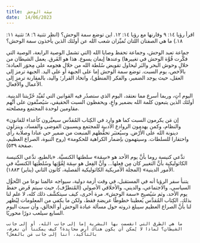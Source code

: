 ```yaml
---
title:  سِمَة الوحش
date:  14/06/2023
---
```


اقرأ رؤيا ١٤: ٩ وقارنها مع رؤيا ١٤: ١٢. اين توضع سمة الوحش؟ (انظر تثنية ٦: ٨؛ تثنية ١١: ١٨.) ما هي الصفتان اللتان تُميِّزان شعب الله عن أولئك الذين يأخذون سمة الوحش؟

جماعة تعبد الوحش، وجماعة تحفظ وصايا الله (التي تشمل الوصية الرابعة، الوصية التي فكَّرت قُوَّة الوحش في تغييرها) وعندها إيمان يسوع. هذا هو الفَرق. يعمل الشيطان من خلال وحوش البحر والبَر ليحاول تقويض سُلطة الله من خلال هجومه على مِحوَر العبادة؛ بالأخص، يوم السبت. توضع سمة الوحش إما على الجبهة أو على اليد. الجبهة ترمز إلى العقل، حيث يوجد الضمير، والفكر (المنطق)، واتخاذ القرار؛ واليد، بالمقارنة ترمز إلى الأعمال والأفعال.

اليوم آتٍ، وربما أسرع مما نعتقد، اليوم الذي ستصدُر فيه القوانين التي تُقيِّد حُرِّيتنا الدينية. أولئك الذين يتبعون كلمة الله بضمير واعٍ، ويحفظون السبت الحقيقي، سَيُصنَّفون على أنَّهم مقاومين لوحدة المجتمع ومصلحته.

«إن مَن يكرمون السبت كما هو وارد في الكِتاب المُقدَّس سيعيَّرون كأعداء للقانون والنظام، وكمن يهدمون الروادع الأدبية للمجتمع ويسببون الفوضى والفساد، وينزلون دينونة الله على الأَرْض. وسيُعتبَر تحفُّظهم المنبعث من ضمير حي عنادا وصلابة رأي واحتقارا للسلطات. وسيتهمون بإضمار الكراهية للحكومة» (روح النبوة، الصراع العظيم، صفحة ٥٣٩).

تدَّعي كنيسة روما بأنَّ يوم الأحد هو «سِمَة» سلطتها الكنسيَّة. «بالطبع، تدَّعي الكنيسة الكاثوليكية بأنَّ التغيير كان مِن فِعلها... وأنَّ الفِعل هو سِمَة لِقُوَّتِها وسُلطَتِها الكنسيَّة في الأمور الدينية» (المجلة الأمريكية الكاثوليكية الفصلية، كانون الثاني (يناير) ١٨٨٣).

يتنبأ سفر الرؤيا أنه في المستقبل، في وقت أزمة دولية، سيواجه عالمنا نوعا من التَّحوُّل السياسي، والاجتماعي، والديني، والأخلاقي الأصولي (المُتطرِّف)، حيث سيتم فَرض حفظ يوم الأحد، وثم سَيُصبِح «سمة الوحش». مرة أخرى، كيف سيتكشَّف ذلك كله، لا علم لنا بذلك. الكِتاب المُقدَّس يُعطينا خطوطًا عريضة فقط، ولكن ما يكفي من المعلومات لِيُظهر لنا بأنَّ الصراع العظيم سيبلغ ذروته حول مسألة عبادة الوحش أو الخالق، وأن سبت اليوم السابع سيلعب دورًا محوريًا.

`ما هي الطرق التي انقسمت بها البشرية إما إلى جانب الله، أو إلى جانب الشيطان؟ لماذا لا يُمكن أن يكون هناك أرض محايدة؟ كيف يمكننا أن نعرف، بالتأكيد، أننا إلى جانب مَن بالفعل؟`